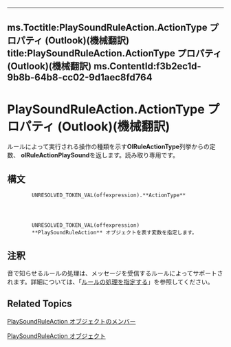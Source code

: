 

---
ms.Toctitle:PlaySoundRuleAction.ActionType プロパティ (Outlook)(機械翻訳)
title:PlaySoundRuleAction.ActionType プロパティ (Outlook)(機械翻訳)
ms.ContentId:f3b2ec1d-9b8b-64b8-cc02-9d1aec8fd764
---
# PlaySoundRuleAction.ActionType プロパティ (Outlook)(機械翻訳)




ルールによって実行される操作の種類を示す**OlRuleActionType**列挙からの定数、 **olRuleActionPlaySound**を返します。読み取り専用です。

## 構文

            UNRESOLVED_TOKEN_VAL(offexpression).**ActionType**




            UNRESOLVED_TOKEN_VAL(offexpression)
            **PlaySoundRuleAction** オブジェクトを表す変数を指定します。



## 注釈
音で知らせるルールの処理は、メッセージを受信するルールによってサポートされます。詳細については、「[ルールの処理を指定する](c5f83c81-0e01-38aa-5ec7-3932b4443e43.md)」を参照してください。



## Related Topics

[PlaySoundRuleAction オブジェクトのメンバー](70f5e839-c4b9-ea8f-8cfb-69e456c98926.md)

[PlaySoundRuleAction オブジェクト](6a7a1f78-640e-8ffc-558c-c26b87638d64.md)




